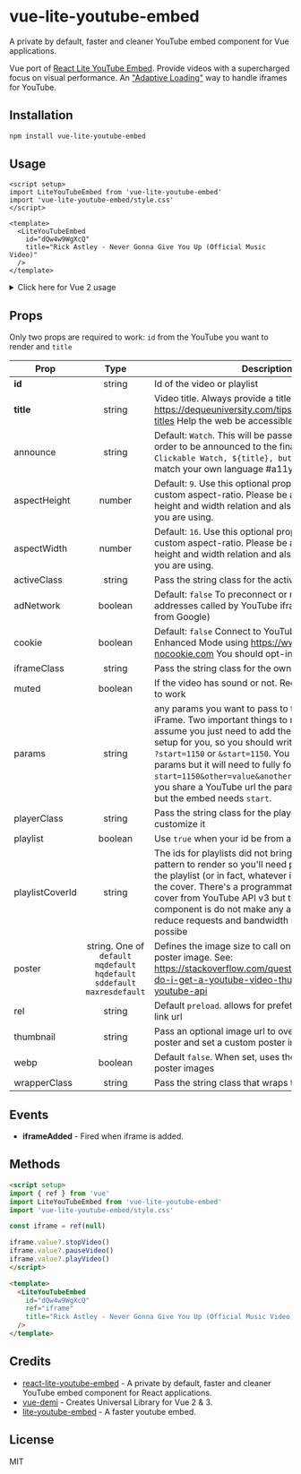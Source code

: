 # vue-lite-youtube-embed

A private by default, faster and cleaner YouTube embed component for Vue applications.

Vue port of [React Lite YouTube Embed](https://github.com/ibrahimcesar/react-lite-youtube-embed). Provide videos with a supercharged focus on visual performance. An ["Adaptive Loading"](https://www.youtube.com/watch?v=puUPpVrIRkc) way to handle iframes for YouTube.

## Installation

```bash
npm install vue-lite-youtube-embed
```

## Usage

```vue
<script setup>
import LiteYouTubeEmbed from 'vue-lite-youtube-embed'
import 'vue-lite-youtube-embed/style.css'
</script>

<template>
  <LiteYouTubeEmbed
    id="dQw4w9WgXcQ"
    title="Rick Astley - Never Gonna Give You Up (Official Music Video)"
  />
</template>
```

<details>
<summary>Click here for Vue 2 usage</summary>
<br>

```bash
npm install vue-lite-youtube-embed vue-frag
```

```ts
// src/main.ts
import Vue from 'vue'
import { Fragment } from 'vue-frag'
import App from './App.vue'

Vue.component('Fragment', Fragment)

new Vue({
  render: h => h(App),
}).$mount('#app')
```

```vue
<script setup>
import LiteYouTubeEmbed from 'vue-lite-youtube-embed'
import { Fragment } from 'vue-frag'
import 'vue-lite-youtube-embed/style.css'
</script>

<template>
  <LiteYouTubeEmbed
    id="dQw4w9WgXcQ"
    title="Rick Astley - Never Gonna Give You Up (Official Music Video)"
  />
</template>
```
</details>

## Props

Only two props are required to work: `id` from the YouTube you want to render and `title`

| Prop   |      Type      |  Description |
|----------|:--------:|------------|
| **id** |  string | Id of the video or playlist |
| **title** |    string   | Video title. Always provide a title for iFrames: https://dequeuniversity.com/tips/provide-iframe-titles Help the web be accessible ;) #a11y |
| announce |    string   | Default: `Watch`. This will be passed to the button in order to be announced to the final user as in `Clickable Watch, ${title}, button` , customize to match your own language #a11y #i18n |
| aspectHeight | number | Default: `9`. Use this optional prop if you want a custom aspect-ratio. Please be aware of aspect height and width relation and also any custom CSS you are using. |
| aspectWidth | number | Default: `16`. Use this optional prop if you want a custom aspect-ratio. Please be aware of aspect height and width relation and also any custom CSS you are using. |
| activeClass | string | Pass the string class for the active state |
| adNetwork | boolean | Default: `false`  To preconnect or not to doubleclick addresses called by YouTube iframe (the adnetwork from Google) |
| cookie | boolean |    Default: `false` Connect to YouTube via the Privacy-Enhanced Mode using https://www.youtube-nocookie.com You should opt-in to allow cookies|
| iframeClass | string |    Pass the string class for the own iFrame |
| muted | boolean |    If the video has sound or not. Required autoplay `true` to work |
| params | string |    any params you want to pass to the URL in the iFrame. Two important things to notice: You can assume you just need to add the params, we already setup for you, so you should write `start=1150` and not `?start=1150` or `&start=1150`. You can place more params but it will need to fully form: `start=1150&other=value&another=value`. First, when you share a YouTube url the param of time is just `t`, but the embed needs `start`.|
| playerClass | string | Pass the string class for the player, once you can customize it |
| playlist | boolean |    Use `true` when your id be from a playlist |
| playlistCoverId | string | The ids for playlists did not bring the cover in a pattern to render so you'll need pick up a video from the playlist (or in fact, whatever id) and use to render the cover. There's a programmatic way to get the cover from YouTube API v3 but the aim of this component is do not make any another call and reduce requests and bandwidth usage as much as possibe  |
| poster | string. One of `default` `mqdefault`  `hqdefault` `sddefault` `maxresdefault` |   Defines the image size to call on first render as poster image. See: https://stackoverflow.com/questions/2068344/how-do-i-get-a-youtube-video-thumbnail-from-the-youtube-api |
| rel | string | Default `preload`. allows for prefetch or preload of the link url |
| thumbnail | string | Pass an optional image url to override the default poster and set a custom poster image |
| webp | boolean | Default `false`. When set, uses the WebP format for poster images |
| wrapperClass | string |   Pass the string class that wraps the iFrame |

## Events

- **iframeAdded** - Fired when iframe is added.

## Methods

```html
<script setup>
import { ref } from 'vue'
import LiteYouTubeEmbed from 'vue-lite-youtube-embed'
import 'vue-lite-youtube-embed/style.css'

const iframe = ref(null)

iframe.value?.stopVideo()
iframe.value?.pauseVideo()
iframe.value?.playVideo()
</script>

<template>
  <LiteYouTubeEmbed
    id="dQw4w9WgXcQ"
    ref="iframe"
    title="Rick Astley - Never Gonna Give You Up (Official Music Video)"
  />
</template>
```

## Credits

- [react-lite-youtube-embed](https://github.com/ibrahimcesar/react-lite-youtube-embed) - A private by default, faster and cleaner YouTube embed component for React applications.
- [vue-demi](https://github.com/vueuse/vue-demi/) - Creates Universal Library for Vue 2 & 3.
- [lite-youtube-embed](https://github.com/paulirish/lite-youtube-embed) - A faster youtube embed.

## License

MIT
